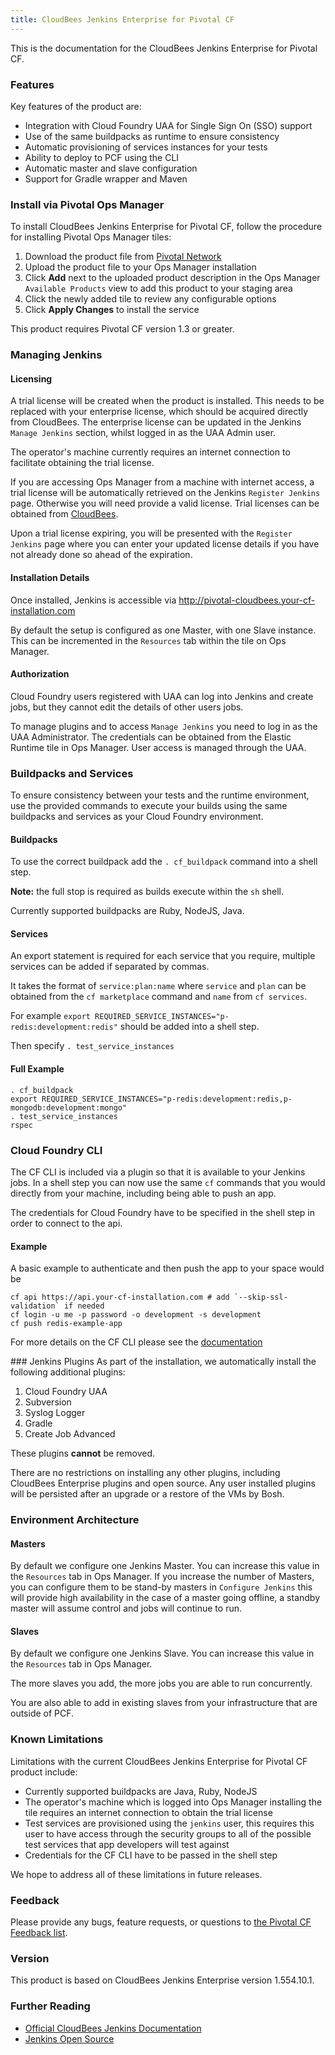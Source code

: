 ```yaml
---
title: CloudBees Jenkins Enterprise for Pivotal CF
---
```


This is the documentation for the CloudBees Jenkins Enterprise for Pivotal CF.

### Features

Key features of the product are:

* Integration with Cloud Foundry UAA for Single Sign On (SSO) support
* Use of the same buildpacks as runtime to ensure consistency
* Automatic provisioning of services instances for your tests
* Ability to deploy to PCF using the CLI 
* Automatic master and slave configuration
* Support for Gradle wrapper and Maven

### Install via Pivotal Ops Manager

To install CloudBees Jenkins Enterprise for Pivotal CF, follow the procedure for installing Pivotal Ops Manager tiles:

1. Download the product file from [Pivotal Network](https://network.pivotal.io/)
1. Upload the product file to your Ops Manager installation
1. Click **Add** next to the uploaded product description in the Ops Manager `Available Products` view
   to add this product to your staging area
1. Click the newly added tile to review any configurable options
1. Click **Apply Changes** to install the service

This product requires Pivotal CF version 1.3 or greater.

### Managing Jenkins

#### Licensing

A trial license will be created when the product is installed. This needs to be replaced with your enterprise license, which should be acquired directly from CloudBees. The enterprise license can be updated in the Jenkins `Manage Jenkins` section, whilst logged in as the UAA Admin user. 

The operator's machine currently requires an internet connection to facilitate obtaining the trial license. 

If you are accessing Ops Manager from a machine with internet access, a trial license will be automatically retrieved on the Jenkins `Register Jenkins` page. Otherwise you will need provide a valid license. Trial licenses can be obtained from [CloudBees](http://www.cloudbees.com/try-jenkins-enterprise). 

Upon a trial license expiring, you will be presented with the `Register Jenkins` page where you can enter your updated license details if you have not already done so ahead of the expiration. 

#### Installation Details

Once installed, Jenkins is accessible via http://pivotal-cloudbees.your-cf-installation.com

By default the setup is configured as one Master, with one Slave instance. 
This can be incremented in the `Resources` tab within the tile on Ops Manager. 

#### Authorization

Cloud Foundry users registered with UAA can log into Jenkins and create jobs, but they cannot edit the details of other users jobs. 

To manage plugins and to access `Manage Jenkins` you need to log in as the UAA Administrator. The credentials can be obtained from the Elastic Runtime tile in Ops Manager. User access is managed through the UAA.

### Buildpacks and Services

To ensure consistency between your tests and the runtime environment, use the provided commands to execute your builds using the same buildpacks and services as your Cloud Foundry environment.  

#### Buildpacks
To use the correct buildpack add the `. cf_buildpack` command into a shell step.

**Note:** the full stop is required as builds execute within the `sh` shell.

Currently supported buildpacks are Ruby, NodeJS, Java.

#### Services

An export statement is required for each service that you require, multiple services can be added if separated by commas. 

It takes the format of `service:plan:name` where `service` and `plan` can be obtained from the `cf marketplace` command and `name` from `cf services`.

For example `export REQUIRED_SERVICE_INSTANCES="p-redis:development:redis"` should be added into a shell step.

Then specify `. test_service_instances`

#### Full Example

```
. cf_buildpack
export REQUIRED_SERVICE_INSTANCES="p-redis:development:redis,p-mongodb:development:mongo"
. test_service_instances
rspec
```

### Cloud Foundry CLI
The CF CLI is included via a plugin so that it is available to your Jenkins jobs. 
In a shell step you can now use the same `cf` commands that you would directly from your machine, including being able to push an app. 

The credentials for Cloud Foundry have to be specified in the shell step in order to connect to the api. 

#### Example
A basic example to authenticate and then push the app to your space would be 

```
cf api https://api.your-cf-installation.com # add `--skip-ssl-validation` if needed
cf login -u me -p password -o development -s development
cf push redis-example-app
```

For more details on the CF CLI please see the [documentation](http://docs.pivotal.io/pivotalcf/devguide/installcf/whats-new-v6.html)

### Jenkins Plugins
As part of the installation, we automatically install the following additional plugins:

1. Cloud Foundry UAA
1. Subversion
1. Syslog Logger
1. Gradle
1. Create Job Advanced

These plugins **cannot** be removed. 

There are no restrictions on installing any other plugins, including CloudBees Enterprise plugins and open source. 
Any user installed plugins will be persisted after an upgrade or a restore of the VMs by Bosh. 

### Environment Architecture

#### Masters
By default we configure one Jenkins Master. You can increase this value in the `Resources` tab in Ops Manager.
If you increase the number of Masters, you can configure them to be stand-by masters in `Configure Jenkins` this will provide high availability in the case of a master going offline, a standby master will assume control and jobs will continue to run. 

#### Slaves
By default we configure one Jenkins Slave. You can increase this value in the `Resources` tab in Ops Manager. 

The more slaves you add, the more jobs you are able to run concurrently.

You are also able to add in existing slaves from your infrastructure that are outside of PCF.  

### Known Limitations

Limitations with the current CloudBees Jenkins Enterprise for Pivotal CF product include:

* Currently supported buildpacks are Java, Ruby, NodeJS
* The operator's machine which is logged into Ops Manager installing the tile requires an internet connection to obtain the trial license
* Test services are provisioned using the `jenkins` user, this requires this user to have access through the security groups to all of the possible test services that app developers will test against
* Credentials for the CF CLI have to be passed in the shell step

We hope to address all of these limitations in future releases.

### Feedback

Please provide any bugs, feature requests, or questions to [the Pivotal CF Feedback list](mailto:pivotal-cf-feedback@pivotal.io).

### Version

This product is based on CloudBees Jenkins Enterprise version 1.554.10.1.

### Further Reading

* [Official CloudBees Jenkins Documentation](http://wiki.cloudbees.com/bin/view/Jenkins+Enterprise/WebHome)
* [Jenkins Open Source](http://jenkins-ci.org/)

